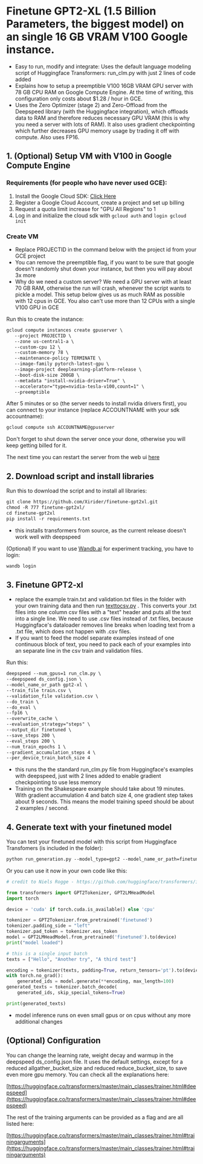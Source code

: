 # Finetune GPT2-XL (1.5 Billion Parameters, the biggest model) on an single 16 GB VRAM V100 Google instance.

- Easy to run, modify and integrate: Uses the default language modeling script of Huggingface Transformers: run_clm.py with just 2 lines of code added
- Explains how to setup a preemptible V100 16GB VRAM GPU server with 78 GB CPU RAM on Google Compute Engine. At the time of writing, this configuration only costs about $1.28 / hour in GCE.
- Uses the Zero Optimizer (stage 2) and Zero-Offload from the Deepspeed library (with the Huggingface integration), which offloads data to RAM and therefore reduces necessary GPU VRAM (this is why you need a server with lots of RAM). It also uses gradient checkpointing  which further decreases GPU memory usage by trading it off with compute. Also uses FP16.

## 1. (Optional) Setup VM with V100 in Google Compute Engine

### Requirements (for people who have never used GCE):

1. Install the Google Cloud SDK: [Click Here](https://cloud.google.com/sdk/docs/install)
2. Register a Google Cloud Account, create a project and set up billing
3. Request a quota limit increase for "GPU All Regions" to 1
4. Log in and initialize the cloud sdk with `gcloud auth` and `login
gcloud init` 

### Create VM

- Replace PROJECTID in the command below with the project id from your GCE project
- You can remove the preemptible flag, if you want to be sure that google doesn't randomly shut down your instance, but then you will pay about 3x more
- Why do we need a custom server? We need a GPU server with at least 70 GB RAM, otherwise the run will crash, whenever the script wants to pickle a model. This setup below gives us as much RAM as possible with 12 cpus in GCE. You also can't use more than 12 CPUs with a single V100 GPU in GCE

Run this to create the instance:

```markdown
gcloud compute instances create gpuserver \
   --project PROJECTID \
   --zone us-central1-a \
   --custom-cpu 12 \
   --custom-memory 78 \
   --maintenance-policy TERMINATE \
   --image-family pytorch-latest-gpu \
   --image-project deeplearning-platform-release \
   --boot-disk-size 200GB \
   --metadata "install-nvidia-driver=True" \
   --accelerator="type=nvidia-tesla-v100,count=1" \
   --preemptible
```

After 5 minutes or so (the server needs to install nvidia drivers first), you can connect to your instance (replace ACCOUNTNAME with your sdk accountname): 

```markdown
gcloud compute ssh ACCOUNTNAME@gpuserver
```

Don't forget to shut down the server once your done, otherwise you will keep getting billed for it.

The next time you can restart the server from the web ui [here](https://console.cloud.google.com/compute/instance)

## 2. Download script and install libraries

Run this to download the script and to install all libraries:

```markdown
git clone https://github.com/Xirider/finetune-gpt2xl.git
chmod -R 777 finetune-gpt2xl/
cd finetune-gpt2xl
pip install -r requirements.txt 

```

- this installs transformers from source, as the current release doesn't work well with deepspeed

(Optional) If you want to use [Wandb.ai](http://wandb.ai) for experiment tracking, you have to login:

```markdown
wandb login
```

## 3. Finetune GPT2-xl

- replace the example train.txt and validation.txt files in the folder with your own training data and then run [texttocsv.py](http://texttocsv.py) . This converts your .txt files into one column csv files with a "text" header and puts all the text into a single line. We need to use .csv files instead of .txt files, because Huggingface's dataloader removes line breaks when loading text from a .txt file, which does not happen with .csv files.
- If you want to feed the model separate examples instead of one continuous block of text, you need to pack each of your examples into an separate line in the csv train and validation files.

Run this:

```markdown
deepspeed --num_gpus=1 run_clm.py \
--deepspeed ds_config.json \
--model_name_or_path gpt2-xl \
--train_file train.csv \
--validation_file validation.csv \
--do_train \
--do_eval \
--fp16 \
--overwrite_cache \
--evaluation_strategy="steps" \
--output_dir finetuned \
--save_steps 200 \
--eval_steps 200 \
--num_train_epochs 1 \
--gradient_accumulation_steps 4 \
--per_device_train_batch_size 4

```

- this runs the the standard run_clm.py file from Huggingface's examples with deepspeed, just with 2 lines added to enable gradient checkpointing to use less memory
- Training on the Shakespeare example should take about 19 minutes. With gradient accumulation 4 and batch size 4, one gradient step takes about 9 seconds. This means the model training speed should be about 2 examples / second.

## 4. Generate text with your finetuned model

You can test your finetuned model with this script from Huggingface Transfomers (is included in the folder):

```markdown
python run_generation.py --model_type=gpt2 --model_name_or_path=finetuned --length 200
```

Or you can use it now in your own code like this:

```python
# credit to Niels Rogge - https://github.com/huggingface/transformers/issues/10704

from transformers import GPT2Tokenizer, GPT2LMHeadModel
import torch

device = 'cuda' if torch.cuda.is_available() else 'cpu'

tokenizer = GPT2Tokenizer.from_pretrained('finetuned')
tokenizer.padding_side = "left"
tokenizer.pad_token = tokenizer.eos_token
model = GPT2LMHeadModel.from_pretrained('finetuned').to(device)
print("model loaded")

# this is a single input batch
texts = ["Hello", "Another try", "A third test"]

encoding = tokenizer(texts, padding=True, return_tensors='pt').to(device)
with torch.no_grad():
    generated_ids = model.generate(**encoding, max_length=100)
generated_texts = tokenizer.batch_decode(
    generated_ids, skip_special_tokens=True)

print(generated_texts)
```

- model inference runs on even small gpus or on cpus without any more additional changes

## (Optional) Configuration

You can change the learning rate, weight decay and warmup in the deepspeed ds_config.json file. It uses the default settings, except for a reduced allgather_bucket_size and reduced reduce_bucket_size, to save even more gpu memory. You can check all the explanations here:

[https://huggingface.co/transformers/master/main_classes/trainer.html#deepspeed](https://huggingface.co/transformers/master/main_classes/trainer.html#deepspeed)

The rest of the training arguments can be provided as a flag and are all listed here:

[https://huggingface.co/transformers/master/main_classes/trainer.html#trainingarguments](https://huggingface.co/transformers/master/main_classes/trainer.html#trainingarguments)